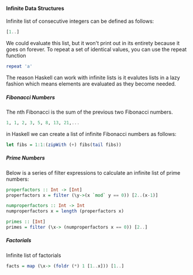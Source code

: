 #### Infinite Data Structures
Infinite list of consecutive integers can be defined as follows:

```haskell
[1..]
```

We could evaluate this list, but it won't print out in its entirety because it goes on forever. To repeat a set of identical values, you can use the repeat function
```haskell
repeat 'a'
```

The reason Haskell can work with infinite lists is it evalutes lists in a lazy fashion which means elements are evaluated as they become needed.

##### Fibonacci Numbers
The nth Fibonacci is the sum of the previous two Fibonacci numbers.
```haskell
1, 1, 2, 3, 5, 8, 13, 21,...
```

in Haskell we can create a list of infinite Fibonacci numbers as follows:
```haskell
let fibs = 1:1:(zipWith (+) fibs(tail fibs))
```

##### Prime Numbers
Below is a series of filter expressions to calculate an infinite list of prime numbers:
```haskell
properfactors :: Int -> [Int]
properfactors x = filter (\y->(x `mod` y == 0)) [2..(x-1)]

numproperfactors :: Int -> Int
numproperfactors x = length (properfactors x)

primes :: [Int]
primes = filter (\x-> (numproperfactors x == 0)) [2..]
```

##### Factorials
Infinite list of factorials
```haskell
facts = map (\x-> (foldr (*) 1 [1..x])) [1..]
```
